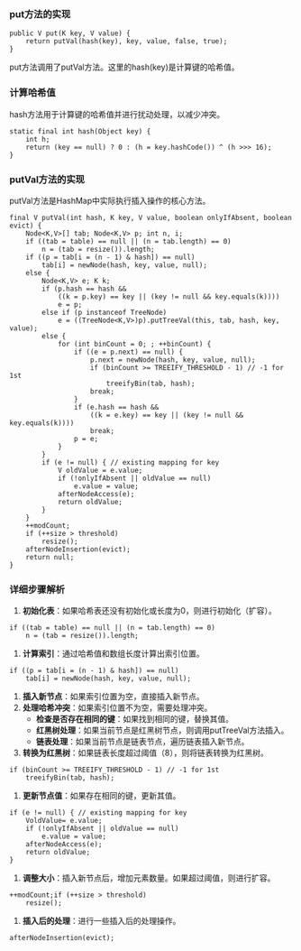 ### put方法的实现
```
public V put(K key, V value) {
    return putVal(hash(key), key, value, false, true);
}
```
put方法调用了putVal方法。这里的hash(key)是计算键的哈希值。
### 计算哈希值
hash方法用于计算键的哈希值并进行扰动处理，以减少冲突。
```
static final int hash(Object key) {
    int h;
    return (key == null) ? 0 : (h = key.hashCode()) ^ (h >>> 16);
}
```
### putVal方法的实现
putVal方法是HashMap中实际执行插入操作的核心方法。
```
final V putVal(int hash, K key, V value, boolean onlyIfAbsent, boolean evict) {
    Node<K,V>[] tab; Node<K,V> p; int n, i;
    if ((tab = table) == null || (n = tab.length) == 0)
        n = (tab = resize()).length;
    if ((p = tab[i = (n - 1) & hash]) == null)
        tab[i] = newNode(hash, key, value, null);
    else {
        Node<K,V> e; K k;
        if (p.hash == hash &&
            ((k = p.key) == key || (key != null && key.equals(k))))
            e = p;
        else if (p instanceof TreeNode)
            e = ((TreeNode<K,V>)p).putTreeVal(this, tab, hash, key, value);
        else {
            for (int binCount = 0; ; ++binCount) {
                if ((e = p.next) == null) {
                    p.next = newNode(hash, key, value, null);
                    if (binCount >= TREEIFY_THRESHOLD - 1) // -1 for 1st
                        treeifyBin(tab, hash);
                    break;
                }
                if (e.hash == hash &&
                    ((k = e.key) == key || (key != null && key.equals(k))))
                    break;
                p = e;
            }
        }
        if (e != null) { // existing mapping for key
            V oldValue = e.value;
            if (!onlyIfAbsent || oldValue == null)
                e.value = value;
            afterNodeAccess(e);
            return oldValue;
        }
    }
    ++modCount;
    if (++size > threshold)
        resize();
    afterNodeInsertion(evict);
    return null;
}
```
### 详细步骤解析

1. **初始化表**：如果哈希表还没有初始化或长度为0，则进行初始化（扩容）。
```
if ((tab = table) == null || (n = tab.length) == 0)
    n = (tab = resize()).length;
```

1. **计算索引**：通过哈希值和数组长度计算出索引位置。
```
if ((p = tab[i = (n - 1) & hash]) == null)
    tab[i] = newNode(hash, key, value, null);
```

1. **插入新节点**：如果索引位置为空，直接插入新节点。
2. **处理哈希冲突**：如果索引位置不为空，需要处理冲突。
   - **检查是否存在相同的键**：如果找到相同的键，替换其值。
   - **红黑树处理**：如果当前节点是红黑树节点，则调用putTreeVal方法插入。
   - **链表处理**：如果当前节点是链表节点，遍历链表插入新节点。
3. **转换为红黑树**：如果链表长度超过阈值（8），则将链表转换为红黑树。
```
if (binCount >= TREEIFY_THRESHOLD - 1) // -1 for 1st
    treeifyBin(tab, hash);
```

1. **更新节点值**：如果存在相同的键，更新其值。
```
if (e != null) { // existing mapping for key
    VoldValue= e.value;
    if (!onlyIfAbsent || oldValue == null)
        e.value = value;
    afterNodeAccess(e);
    return oldValue;
}
```

1. **调整大小**：插入新节点后，增加元素数量。如果超过阈值，则进行扩容。
```
++modCount;if (++size > threshold)
    resize();
```

1. **插入后的处理**：进行一些插入后的处理操作。
```
afterNodeInsertion(evict);
```
